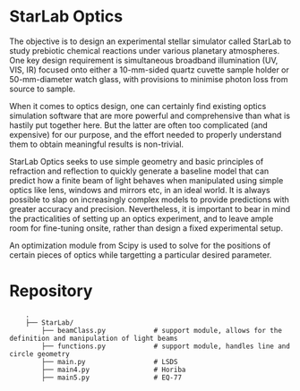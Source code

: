 # StarLab Optics

The objective is to design an experimental stellar simulator called StarLab to study prebiotic chemical reactions under various planetary atmospheres. One key design requirement is simultaneous broadband illumination (UV, VIS, IR) focused onto either a 10-mm-sided quartz cuvette sample holder or 50-mm-diameter watch glass, with provisions to minimise photon loss from source to sample.

When it comes to optics design, one can certainly find existing optics simulation software that are more powerful and comprehensive than what is hastily put together here. But the latter are often too complicated (and expensive) for our purpose, and the effort needed to properly understand them to obtain meaningful results is non-trivial.

StarLab Optics seeks to use simple geometry and basic principles of refraction and reflection to quickly generate a baseline model that can predict how a finite beam of light behaves when manipulated using simple optics like lens, windows and mirrors etc, in an ideal world. It is always possible to slap on increasingly complex models to provide predictions with greater accuracy and precision. Nevertheless, it is important to bear in mind the practicalities of setting up an optics experiment, and to leave ample room for fine-tuning onsite, rather than design a fixed experimental setup.

An optimization module from Scipy is used to solve for the positions of certain pieces of optics while targetting a particular desired parameter.

# Repository

```
    .
    ├── StarLab/
        ├── beamClass.py            # support module, allows for the definition and manipulation of light beams
        ├── functions.py            # support module, handles line and circle geometry
        ├── main.py                 # LSDS
        ├── main4.py                # Horiba
        ├── main5.py                # EQ-77
```
